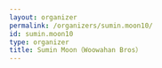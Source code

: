```yaml
---
layout: organizer
permalink: /organizers/sumin.moon10/
id: sumin.moon10
type: organizer
title: Sumin Moon（Woowahan Bros）
---
```

